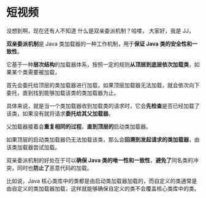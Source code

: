 # 短视频

没想到啊，现在还有人不知道  什么是双亲委派机制？哈喽， 大家好，我是 JJ，



**双亲委派机制**是 Java 类加载器的一种工作机制，用于**保证 Java 类的安全性和一致性**。



它基于一种**层次结构**的加载器体系，按照一定的规则**从顶层到底层依次加载类**，如果某个类需要被加载，



首先会委托给顶层的类加载器进行加载，如果顶层加载器无法加载，就会依次向下委托，直到找到能够加载该类的类加载器为止。



具体来说，就是当一个类加载器收到加载类的请求时，它会**先检查**是否已经加载了该类，如果没有就将请求**委托给其父加载器**。



父加载器接着会**重复相同的过程**，**直到顶层的**启动类加载器。



如果顶层的启动类加载器仍无法加载该类，那么会**回溯到发起请求的类加载器**，由该类加载器尝试加载。



双亲委派机制的好处在于可以**确保 Java 类的唯一性和一致性**，**避免了**同名类的冲突，同时也**防止了**恶意代码的加载。



比如说，Java 核心类库中的类都是由启动类加载器加载的，而自定义的类通常是由自定义的类加载器加载，这样就能够确保自定义的类不会覆盖核心类库中的类。

